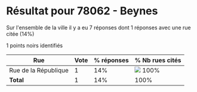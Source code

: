 # Résultat pour 78062 - Beynes

Sur l'ensemble de la ville il y a eu 7 réponses dont 1 réponses avec une rue citée (14%)

1 points noirs identifiés

| Rue | Vote | % réponses | % Nb rues cités|
|-----|------|------------|----------------|
| Rue de la République | 1 | 14% | <img src="../../img/bar_100.gif" />&nbsp;100%|
| **Total** | 1 | 14% | 100%|
